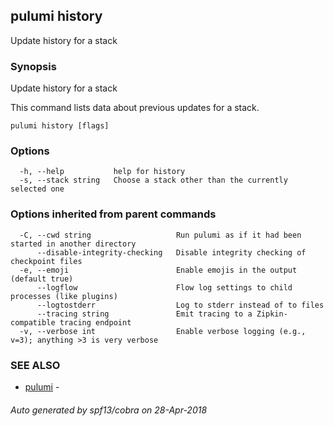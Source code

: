 ## pulumi history

Update history for a stack

### Synopsis


Update history for a stack

This command lists data about previous updates for a stack.

```
pulumi history [flags]
```

### Options

```
  -h, --help           help for history
  -s, --stack string   Choose a stack other than the currently selected one
```

### Options inherited from parent commands

```
  -C, --cwd string                   Run pulumi as if it had been started in another directory
      --disable-integrity-checking   Disable integrity checking of checkpoint files
  -e, --emoji                        Enable emojis in the output (default true)
      --logflow                      Flow log settings to child processes (like plugins)
      --logtostderr                  Log to stderr instead of to files
      --tracing string               Emit tracing to a Zipkin-compatible tracing endpoint
  -v, --verbose int                  Enable verbose logging (e.g., v=3); anything >3 is very verbose
```

### SEE ALSO
* [pulumi](pulumi.md)	 - 

###### Auto generated by spf13/cobra on 28-Apr-2018
